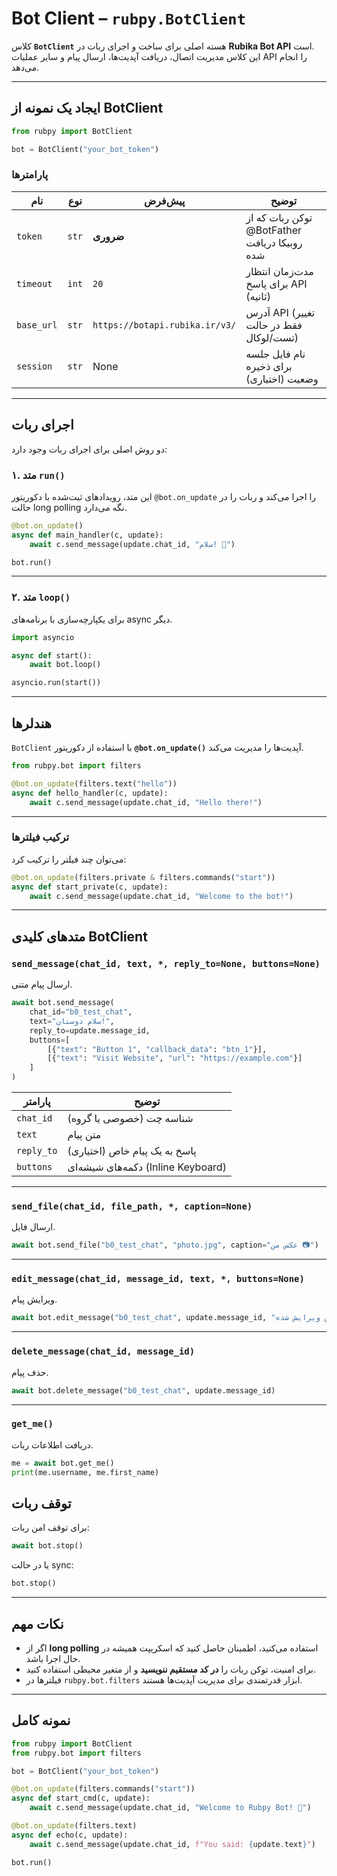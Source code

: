 
# Bot Client – `rubpy.BotClient`

کلاس **`BotClient`** هسته اصلی برای ساخت و اجرای ربات در **Rubika Bot API** است.  
این کلاس مدیریت اتصال، دریافت آپدیت‌ها، ارسال پیام و سایر عملیات API را انجام می‌دهد.

---

## ایجاد یک نمونه از BotClient

```python
from rubpy import BotClient

bot = BotClient("your_bot_token")
````

### پارامترها

| نام        | نوع   | پیش‌فرض                            | توضیح                                        |
| ---------- | ----- | ---------------------------------- | -------------------------------------------- |
| `token`    | `str` | **ضروری**                          | توکن ربات که از @BotFather روبیکا دریافت شده |
| `timeout`  | `int` | `20`                               | مدت‌زمان انتظار برای پاسخ API (ثانیه)        |
| `base_url` | `str` | `https://botapi.rubika.ir/v3/` | آدرس API (تغییر فقط در حالت تست/لوکال)       |
| `session`  | `str` | None                               | نام فایل جلسه برای ذخیره وضعیت (اختیاری)     |

---

## اجرای ربات

دو روش اصلی برای اجرای ربات وجود دارد:

### ۱. متد `run()`

این متد، رویدادهای ثبت‌شده با دکوریتور `@bot.on_update` را اجرا می‌کند و ربات را در حالت long polling نگه می‌دارد.

```python
@bot.on_update()
async def main_handler(c, update):
    await c.send_message(update.chat_id, "سلام! 👋")

bot.run()
```

---

### ۲. متد `loop()`

برای یکپارچه‌سازی با برنامه‌های async دیگر.

```python
import asyncio

async def start():
    await bot.loop()

asyncio.run(start())
```

---

## هندلرها

`BotClient` با استفاده از دکوریتور **`@bot.on_update()`** آپدیت‌ها را مدیریت می‌کند.

```python
from rubpy.bot import filters

@bot.on_update(filters.text("hello"))
async def hello_handler(c, update):
    await c.send_message(update.chat_id, "Hello there!")
```

---

### ترکیب فیلترها

می‌توان چند فیلتر را ترکیب کرد:

```python
@bot.on_update(filters.private & filters.commands("start"))
async def start_private(c, update):
    await c.send_message(update.chat_id, "Welcome to the bot!")
```

---

## متدهای کلیدی BotClient

### `send_message(chat_id, text, *, reply_to=None, buttons=None)`

ارسال پیام متنی.

```python
await bot.send_message(
    chat_id="b0_test_chat",
    text="سلام دوستان!",
    reply_to=update.message_id,
    buttons=[
        [{"text": "Button 1", "callback_data": "btn_1"}],
        [{"text": "Visit Website", "url": "https://example.com"}]
    ]
)
```

| پارامتر    | توضیح                              |
| ---------- | ---------------------------------- |
| `chat_id`  | شناسه چت (خصوصی یا گروه)           |
| `text`     | متن پیام                           |
| `reply_to` | پاسخ به یک پیام خاص (اختیاری)      |
| `buttons`  | دکمه‌های شیشه‌ای (Inline Keyboard) |

---

### `send_file(chat_id, file_path, *, caption=None)`

ارسال فایل.

```python
await bot.send_file("b0_test_chat", "photo.jpg", caption="عکس من 📷")
```

---

### `edit_message(chat_id, message_id, text, *, buttons=None)`

ویرایش پیام.

```python
await bot.edit_message("b0_test_chat", update.message_id, "متن ویرایش شده ✅")
```

---

### `delete_message(chat_id, message_id)`

حذف پیام.

```python
await bot.delete_message("b0_test_chat", update.message_id)
```

---

### `get_me()`

دریافت اطلاعات ربات.

```python
me = await bot.get_me()
print(me.username, me.first_name)
```


## توقف ربات

برای توقف امن ربات:

```python
await bot.stop()
```

یا در حالت sync:

```python
bot.stop()
```

---

## نکات مهم

* اگر از **long polling** استفاده می‌کنید، اطمینان حاصل کنید که اسکریپت همیشه در حال اجرا باشد.
* برای امنیت، توکن ربات را **در کد مستقیم ننویسید** و از متغیر محیطی استفاده کنید.
* فیلترها در `rubpy.bot.filters` ابزار قدرتمندی برای مدیریت آپدیت‌ها هستند.

---

## نمونه کامل

```python
from rubpy import BotClient
from rubpy.bot import filters

bot = BotClient("your_bot_token")

@bot.on_update(filters.commands("start"))
async def start_cmd(c, update):
    await c.send_message(update.chat_id, "Welcome to Rubpy Bot! 🚀")

@bot.on_update(filters.text)
async def echo(c, update):
    await c.send_message(update.chat_id, f"You said: {update.text}")

bot.run()
```
